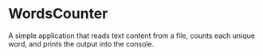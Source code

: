 # WordsCounter
A simple application that reads text content from a file, counts each unique word, and prints the output into the console.
